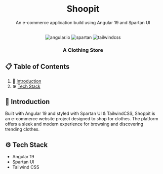<div align="center">
  <br />
    <h1>Shoopit</h1>
    <p>An e-commerce application build using Angular 19 and Spartan UI</p>
  <br />
  <div>
    <img src="https://img.shields.io/badge/-Angular-black?style=for-the-badge&logoColor=white&logo=angular&color=087ea4" alt="angular.io" />
    <img src="https://img.shields.io/badge/-Spartan_UI-black?style=for-the-badge&logoColor=white&logo=shadcnui&color=black" alt="spartan" />
    <img src="https://img.shields.io/badge/-Tailwind_CSS-black?style=for-the-badge&logoColor=white&logo=tailwindcss&color=087ea4" alt="tailwindcss" />
  </div>
  <h3 align="center">A Clothing Store</h3>
</div>

## 📋 <a name="table">Table of Contents</a>

1. 🤖 [Introduction](#introduction)
2. ⚙️ [Tech Stack](#tech-stack)

## <a name="introduction">🤖 Introduction</a>

Built with Angular 19 and styled with Spartan UI & TailwindCSS, Shoppit is an e-commerce website project designed to shop for clothes. The platform offers a sleek and modern experience for browsing and discovering trending clothes.

## <a name="tech-stack">⚙️ Tech Stack</a>

- Angular 19
- Spartan UI
- Tailwind CSS
